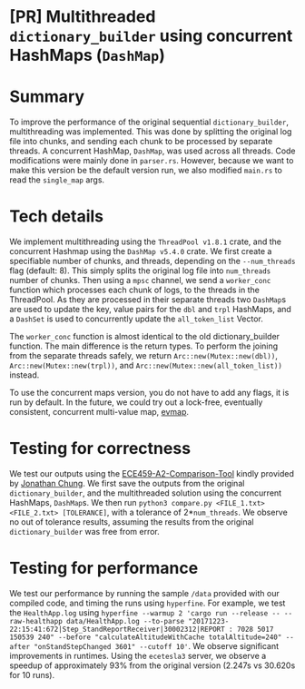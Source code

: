 # [PR] Multithreaded `dictionary_builder` using concurrent HashMaps (`DashMap`)

# Summary
To improve the performance of the original sequential `dictionary_builder`, multithreading was implemented. This was done by splitting the original log file into chunks, and sending each chunk to be processed by separate threads. A concurrent HashMap, `DashMap`, was used across all threads. Code modifications were mainly done in `parser.rs`. However, because we want to make this version be the default version run, we also modified `main.rs` to read the `single_map` args.

# Tech details
We implement multithreading using the `ThreadPool v1.8.1` crate, and the concurrent Hashmap using the `DashMap v5.4.0` crate. We first create a specifiable number of chunks, and threads, depending on the `--num_threads` flag (default: 8). This simply splits the original log file into `num_threads` number of chunks.
Then using a `mpsc` channel, we send a `worker_conc` function which processes each chunk of logs, to the threads in the ThreadPool. As they are processed in their separate threads two `DashMap`s are used to update the key, value pairs for the `dbl` and `trpl` HashMaps, and a `DashSet` is used to concurrently update the `all_token_list` Vector.

The `worker_conc` function is almost identical to the old dictionary_builder function. The main difference is the return types. To perform the joining from the separate threads safely, we return `Arc::new(Mutex::new(dbl))`, `Arc::new(Mutex::new(trpl))`, and `Arc::new(Mutex::new(all_token_list))` instead.

To use the concurrent maps version, you do not have to add any flags, it is run by default. In the future, we could try out a lock-free, eventually consistent, concurrent multi-value map, [evmap](https://github.com/jonhoo/evmap).

# Testing for correctness
We test our outputs using the [ECE459-A2-Comparison-Tool](https://github.com/chjon/ECE459-A2-Comparison-Tool) kindly provided by [Jonathan Chung](https://github.com/chjon). We first save the outputs from the original `dictionary_builder`, and the multithreaded solution using the concurrent HashMaps, `DashMap`s. We then run `python3 compare.py <FILE_1.txt> <FILE_2.txt> [TOLERANCE]`, with a tolerance of 2*`num_threads`. We observe no out of tolerance results, assuming the results from the original `dictionary_builder` was free from error.

# Testing for performance
We test our performance by running the sample `/data` provided with our compiled code, and timing the runs using `hyperfine`. For example, we test the `HealthApp.log` using `hyperfine --warmup 2 'cargo run --release -- --raw-healthapp data/HealthApp.log --to-parse "20171223-22:15:41:672|Step_StandReportReceiver|30002312|REPORT : 7028 5017 150539 240" --before "calculateAltitudeWithCache totalAltitude=240" --after "onStandStepChanged 3601" --cutoff 10'`. We observe significant improvements in runtimes. Using the `ecetesla3` server, we observe a speedup of approximately 93% from the original version (2.247s vs 30.620s for 10 runs).